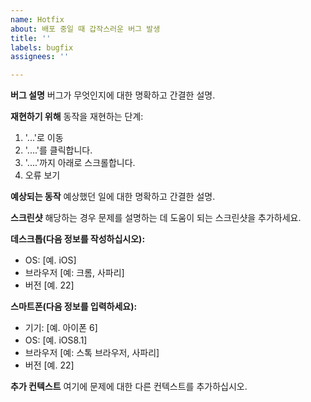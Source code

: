 ```yaml
---
name: Hotfix
about: 배포 중일 때 갑작스러운 버그 발생
title: ''
labels: bugfix
assignees: ''

---
```


**버그 설명**
버그가 무엇인지에 대한 명확하고 간결한 설명.

**재현하기 위해**
동작을 재현하는 단계:
1. '...'로 이동
2. '....'를 클릭합니다.
3. '....'까지 아래로 스크롤합니다.
4. 오류 보기

**예상되는 동작**
예상했던 일에 대한 명확하고 간결한 설명.

**스크린샷**
해당하는 경우 문제를 설명하는 데 도움이 되는 스크린샷을 추가하세요.

**데스크톱(다음 정보를 작성하십시오):**
  - OS: [예. iOS]
  - 브라우저 [예: 크롬, 사파리]
  - 버전 [예. 22]

**스마트폰(다음 정보를 입력하세요):**
  - 기기: [예. 아이폰 6]
  - OS: [예. iOS8.1]
  - 브라우저 [예: 스톡 브라우저, 사파리]
  - 버전 [예. 22]

**추가 컨텍스트**
여기에 문제에 대한 다른 컨텍스트를 추가하십시오.
